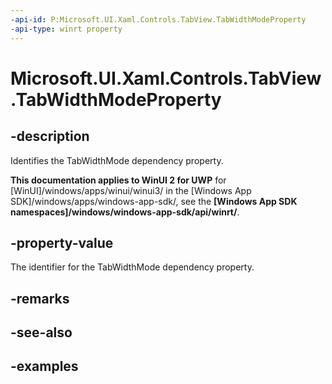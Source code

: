 ```yaml
---
-api-id: P:Microsoft.UI.Xaml.Controls.TabView.TabWidthModeProperty
-api-type: winrt property
---
```


# Microsoft.UI.Xaml.Controls.TabView.TabWidthModeProperty

<!--
public static Windows.UI.Xaml.DependencyProperty TabWidthModeProperty { get; }
-->

## -description

Identifies the TabWidthMode dependency property.

**This documentation applies to WinUI 2 for UWP** for [WinUI]/windows/apps/winui/winui3/ in the [Windows App SDK]/windows/apps/windows-app-sdk/, see the **[Windows App SDK namespaces]/windows/windows-app-sdk/api/winrt/**.

## -property-value

The identifier for the TabWidthMode dependency property.

## -remarks

## -see-also

## -examples

